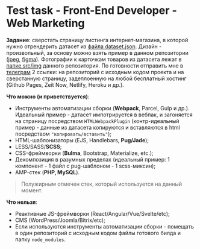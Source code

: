 # Test task - Front-End Developer - Web Marketing

**Задание**: сверстать страницу листинга интернет-магазина, в которой нужно отрендерить датасет из [файла dataset.json](https://raw.githubusercontent.com/alexnaidovich/frontend_test_task/master/dataset.json). Дизайн - произвольный, за основу можно взять пример в данном репозитории ([jpeg](https://raw.githubusercontent.com/alexnaidovich/frontend_test_task/master/marketplace_sketch.jpg), [figma](https://www.figma.com/file/GZDWwVSeu1N8KHRH7B0may/Test_task_sketch?node-id=0%3A1)). Фотографии к карточкам товаров из датасета лежат в [папке src/img](https://github.com/alexnaidovich/frontend_test_task/tree/master/src/img) данного репозитория. По готовности отправить мне в [телеграм](https://t.me/alexnaidovich) 2 ссылки: на репозиторий с исходным кодом проекта и на сверстанную страницу, задеплоенную на любой бесплатный хостинг (Github Pages, Zeit Now, Netlify, Heroku и др.). 

**Что можно (и приветствуется)**:

  * Инструменты автоматизации сборки (**Webpack**, Parcel, Gulp и др.). Идеальный пример - датасет импотрируется в вебпак, и загоняется на страницу посредством `HTMLWebpackPlugin` (контр-идеальный пример - данные из датасета копируются и вставляются в html посредством `"копировать/вставить"`);
  * HTML-шаблонизаторы (EJS, Handlebars, **Pug/Jade**);
  * LESS/SASS/**SCSS**;
  * CSS-фреймворки (**Bulma**, Bootstrap, Materialize, etc.);
  * Декомпозиция в разумных пределах (идеальный пример: 1 компонент - 1 файл с pug-шаблоном - 1 scss-миксин);
  * AMP-стек (**PHP, MySQL**).
  
> Полужирным отмечен стек, который используется на данный момент.

**Что нельзя**:

  * Реактивные JS-фреймворки (React/Angular/Vue/Svelte/etc);
  * CMS (WordPress/Joomla/Bitrix/etc);
  * Если используются инструменты автоматизации сборки - помещать в один репозиторий с исходным кодом файлы готового билда и папку `node_modules`.
